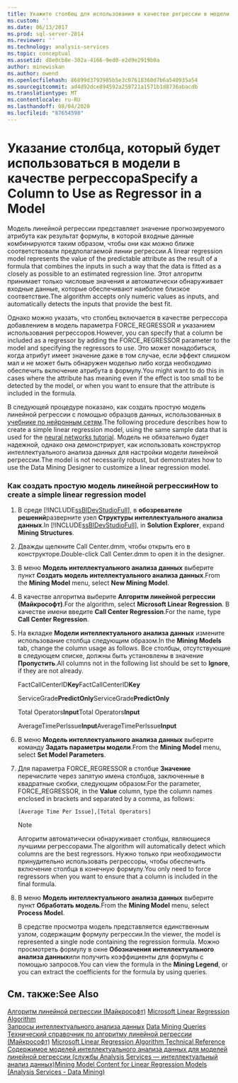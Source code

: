 ```yaml
---
title: Укажите столбец для использования в качестве регрессии в модели | Документация Майкрософт
ms.custom: ''
ms.date: 06/13/2017
ms.prod: sql-server-2014
ms.reviewer: ''
ms.technology: analysis-services
ms.topic: conceptual
ms.assetid: d8e0cb8e-302a-4166-9ed0-e2d9e2919b0a
author: minewiskan
ms.author: owend
ms.openlocfilehash: 86899d3793985b5e3c07618360d7b6a540935a54
ms.sourcegitcommit: ad4d92dce894592a259721a1571b1d8736abacdb
ms.translationtype: MT
ms.contentlocale: ru-RU
ms.lasthandoff: 08/04/2020
ms.locfileid: "87654598"
---
```

# <a name="specify-a-column-to-use-as-regressor-in-a-model"></a><span data-ttu-id="e0699-102">Указание столбца, который будет использоваться в модели в качестве регрессора</span><span class="sxs-lookup"><span data-stu-id="e0699-102">Specify a Column to Use as Regressor in a Model</span></span>
  <span data-ttu-id="e0699-103">Модель линейной регрессии представляет значение прогнозируемого атрибута как результат формулы, в которой входные данные комбинируются таким образом, чтобы они как можно ближе соответствовали предполагаемой линии регрессии.</span><span class="sxs-lookup"><span data-stu-id="e0699-103">A linear regression model represents the value of the predictable attribute as the result of a formula that combines the inputs in such a way that the data is fitted as a closely as possible to an estimated regression line.</span></span> <span data-ttu-id="e0699-104">Этот алгоритм принимает только числовые значения и автоматически обнаруживает входные данные, которые обеспечивают наиболее близкое соответствие.</span><span class="sxs-lookup"><span data-stu-id="e0699-104">The algorithm accepts only numeric values as inputs, and automatically detects the inputs that provide the best fit.</span></span>  
  
 <span data-ttu-id="e0699-105">Однако можно указать, что столбец включается в качестве регрессора добавлением в модель параметра FORCE_REGRESSOR и указанием использования регрессоров.</span><span class="sxs-lookup"><span data-stu-id="e0699-105">However, you can specify that a column be included as a regressor by adding the FORCE_REGRESSOR parameter to the model and specifying the regressors to use.</span></span> <span data-ttu-id="e0699-106">Это может понадобиться, когда атрибут имеет значение даже в том случае, если эффект слишком мал и не может быть обнаружен моделью либо когда необходимо обеспечить включение атрибута в формулу.</span><span class="sxs-lookup"><span data-stu-id="e0699-106">You might want to do this in cases where the attribute has meaning even if the effect is too small to be detected by the model, or when you want to ensure that the attribute is included in the formula.</span></span>  
  
 <span data-ttu-id="e0699-107">В следующей процедуре показано, как создать простую модель линейной регрессии с помощью образцов данных, использованных в [учебнике по нейронным сетям](../../tutorials/lesson-5-build-models-intermediate-data-mining-tutorial.md).</span><span class="sxs-lookup"><span data-stu-id="e0699-107">The following procedure describes how to create a simple linear regression model, using the same sample data that is used for the [neural networks tutorial](../../tutorials/lesson-5-build-models-intermediate-data-mining-tutorial.md).</span></span> <span data-ttu-id="e0699-108">Модель не обязательно будет надежной, однако она демонстрирует, как использовать конструктор интеллектуального анализа данных для настройки модели линейной регрессии.</span><span class="sxs-lookup"><span data-stu-id="e0699-108">The model is not necessarily robust, but demonstrates how to use the Data Mining Designer to customize a linear regression model.</span></span>  
  
### <a name="how-to-create-a-simple-linear-regression-model"></a><span data-ttu-id="e0699-109">Как создать простую модель линейной регрессии</span><span class="sxs-lookup"><span data-stu-id="e0699-109">How to create a simple linear regression model</span></span>  
  
1.  <span data-ttu-id="e0699-110">В среде [!INCLUDE[ssBIDevStudioFull](../../includes/ssbidevstudiofull-md.md)], в **обозревателе решений**разверните узел **Структуры интеллектуального анализа данных**.</span><span class="sxs-lookup"><span data-stu-id="e0699-110">In [!INCLUDE[ssBIDevStudioFull](../../includes/ssbidevstudiofull-md.md)], in **Solution Explorer**, expand **Mining Structures**.</span></span>  
  
2.  <span data-ttu-id="e0699-111">Дважды щелкните Call Center.dmm, чтобы открыть его в конструкторе.</span><span class="sxs-lookup"><span data-stu-id="e0699-111">Double-click Call Center.dmm to open it in the designer.</span></span>  
  
3.  <span data-ttu-id="e0699-112">В меню **Модель интеллектуального анализа данных** выберите пункт **Создать модель интеллектуального анализа данных**.</span><span class="sxs-lookup"><span data-stu-id="e0699-112">From the **Mining Model** menu, select **New Mining Model**.</span></span>  
  
4.  <span data-ttu-id="e0699-113">В качестве алгоритма выберите **Алгоритм линейной регрессии (Майкрософт)**.</span><span class="sxs-lookup"><span data-stu-id="e0699-113">For the algorithm, select **Microsoft Linear Regression**.</span></span> <span data-ttu-id="e0699-114">В качестве имени введите **Call Center Regression**.</span><span class="sxs-lookup"><span data-stu-id="e0699-114">For the name, type **Call Center Regression**.</span></span>  
  
5.  <span data-ttu-id="e0699-115">На вкладке **Модели интеллектуального анализа данных** измените использование столбца следующим образом.</span><span class="sxs-lookup"><span data-stu-id="e0699-115">In the **Mining Models** tab, change the column usage as follows.</span></span> <span data-ttu-id="e0699-116">Все столбцы, отсутствующие в следующем списке, должны быть установлены в значение **Пропустить**.</span><span class="sxs-lookup"><span data-stu-id="e0699-116">All columns not in the following list should be set to **Ignore**, if they are not already.</span></span>  
  
     <span data-ttu-id="e0699-117">FactCallCenterID**Key**</span><span class="sxs-lookup"><span data-stu-id="e0699-117">FactCallCenterID**Key**</span></span>  
  
     <span data-ttu-id="e0699-118">ServiceGrade**PredictOnly**</span><span class="sxs-lookup"><span data-stu-id="e0699-118">ServiceGrade**PredictOnly**</span></span>  
  
     <span data-ttu-id="e0699-119">Total Operators**Input**</span><span class="sxs-lookup"><span data-stu-id="e0699-119">Total Operators**Input**</span></span>  
  
     <span data-ttu-id="e0699-120">AverageTimePerIssue**Input**</span><span class="sxs-lookup"><span data-stu-id="e0699-120">AverageTimePerIssue**Input**</span></span>  
  
6.  <span data-ttu-id="e0699-121">В меню **Модель интеллектуального анализа данных** выберите команду **Задать параметры модели**.</span><span class="sxs-lookup"><span data-stu-id="e0699-121">From the **Mining Model** menu, select **Set Model Parameters**.</span></span>  
  
7.  <span data-ttu-id="e0699-122">Для параметра FORCE_REGRESSOR в столбце **Значение** перечислите через запятую имена столбцов, заключенные в квадратные скобки, следующим образом:</span><span class="sxs-lookup"><span data-stu-id="e0699-122">For the parameter, FORCE_REGRESSOR, in the **Value** column, type the column names enclosed in brackets and separated by a comma, as follows:</span></span>  
  
    ```  
    [Average Time Per Issue],[Total Operators]  
    ```  
  
    > [!NOTE]  
    >  <span data-ttu-id="e0699-123">Алгоритм автоматически обнаруживает столбцы, являющиеся лучшими регрессорами.</span><span class="sxs-lookup"><span data-stu-id="e0699-123">The algorithm will automatically detect which columns are the best regressors.</span></span> <span data-ttu-id="e0699-124">Нужно только при необходимости принудительно использовать регрессоры, чтобы обеспечить включение столбца в конечную формулу.</span><span class="sxs-lookup"><span data-stu-id="e0699-124">You only need to force regressors when you want to ensure that a column is included in the final formula.</span></span>  
  
8.  <span data-ttu-id="e0699-125">В меню **Модель интеллектуального анализа данных** выберите пункт **Обработать модель**.</span><span class="sxs-lookup"><span data-stu-id="e0699-125">From the **Mining Model** menu, select **Process Model**.</span></span>  
  
     <span data-ttu-id="e0699-126">В средстве просмотра модель представляется единственным узлом, содержащим формулу регрессии.</span><span class="sxs-lookup"><span data-stu-id="e0699-126">In the viewer, the model is represented a single node containing the regression formula.</span></span> <span data-ttu-id="e0699-127">Можно просмотреть формулу в окне **Обозначения интеллектуального анализа данных**или получить коэффициенты для формулы с помощью запросов.</span><span class="sxs-lookup"><span data-stu-id="e0699-127">You can view the formula in the **Mining Legend**, or you can extract the coefficients for the formula by using queries.</span></span>  
  
## <a name="see-also"></a><span data-ttu-id="e0699-128">См. также:</span><span class="sxs-lookup"><span data-stu-id="e0699-128">See Also</span></span>  
 <span data-ttu-id="e0699-129">[Алгоритм линейной регрессии (Майкрософт)](microsoft-linear-regression-algorithm.md) </span><span class="sxs-lookup"><span data-stu-id="e0699-129">[Microsoft Linear Regression Algorithm](microsoft-linear-regression-algorithm.md) </span></span>  
 <span data-ttu-id="e0699-130">[Запросы интеллектуального анализа данных](data-mining-queries.md) </span><span class="sxs-lookup"><span data-stu-id="e0699-130">[Data Mining Queries](data-mining-queries.md) </span></span>  
 <span data-ttu-id="e0699-131">[Технический справочник по алгоритму линейной регрессии (Майкрософт)](microsoft-linear-regression-algorithm-technical-reference.md) </span><span class="sxs-lookup"><span data-stu-id="e0699-131">[Microsoft Linear Regression Algorithm Technical Reference](microsoft-linear-regression-algorithm-technical-reference.md) </span></span>  
 [<span data-ttu-id="e0699-132">Содержимое моделей интеллектуального анализа данных для моделей линейной регрессии (службы Analysis Services — интеллектуальный анализ данных)</span><span class="sxs-lookup"><span data-stu-id="e0699-132">Mining Model Content for Linear Regression Models &#40;Analysis Services - Data Mining&#41;</span></span>](mining-model-content-for-linear-regression-models-analysis-services-data-mining.md)  
  
  
